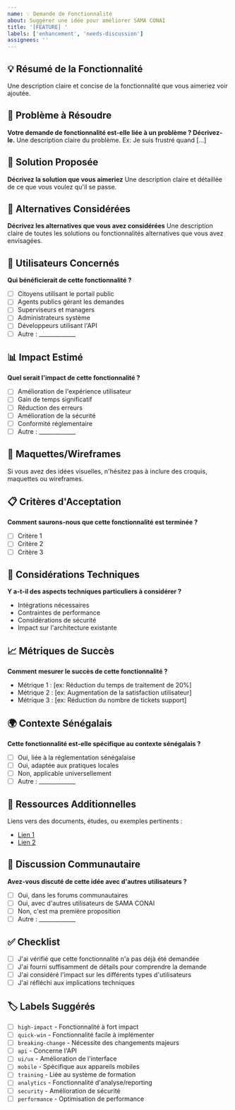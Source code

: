 ```yaml
---
name: 💡 Demande de Fonctionnalité
about: Suggérer une idée pour améliorer SAMA CONAI
title: '[FEATURE] '
labels: ['enhancement', 'needs-discussion']
assignees: ''
---
```


## 💡 Résumé de la Fonctionnalité

Une description claire et concise de la fonctionnalité que vous aimeriez voir ajoutée.

## 🎯 Problème à Résoudre

**Votre demande de fonctionnalité est-elle liée à un problème ? Décrivez-le.**
Une description claire du problème. Ex: Je suis frustré quand [...]

## 🚀 Solution Proposée

**Décrivez la solution que vous aimeriez**
Une description claire et détaillée de ce que vous voulez qu'il se passe.

## 🔄 Alternatives Considérées

**Décrivez les alternatives que vous avez considérées**
Une description claire de toutes les solutions ou fonctionnalités alternatives que vous avez envisagées.

## 👥 Utilisateurs Concernés

**Qui bénéficierait de cette fonctionnalité ?**
- [ ] Citoyens utilisant le portail public
- [ ] Agents publics gérant les demandes
- [ ] Superviseurs et managers
- [ ] Administrateurs système
- [ ] Développeurs utilisant l'API
- [ ] Autre : _____________

## 📊 Impact Estimé

**Quel serait l'impact de cette fonctionnalité ?**
- [ ] Amélioration de l'expérience utilisateur
- [ ] Gain de temps significatif
- [ ] Réduction des erreurs
- [ ] Amélioration de la sécurité
- [ ] Conformité réglementaire
- [ ] Autre : _____________

## 🎨 Maquettes/Wireframes

Si vous avez des idées visuelles, n'hésitez pas à inclure des croquis, maquettes ou wireframes.

## 📋 Critères d'Acceptation

**Comment saurons-nous que cette fonctionnalité est terminée ?**
- [ ] Critère 1
- [ ] Critère 2
- [ ] Critère 3

## 🔧 Considérations Techniques

**Y a-t-il des aspects techniques particuliers à considérer ?**
- Intégrations nécessaires
- Contraintes de performance
- Considérations de sécurité
- Impact sur l'architecture existante

## 📈 Métriques de Succès

**Comment mesurer le succès de cette fonctionnalité ?**
- Métrique 1 : [ex: Réduction du temps de traitement de 20%]
- Métrique 2 : [ex: Augmentation de la satisfaction utilisateur]
- Métrique 3 : [ex: Réduction du nombre de tickets support]

## 🌍 Contexte Sénégalais

**Cette fonctionnalité est-elle spécifique au contexte sénégalais ?**
- [ ] Oui, liée à la réglementation sénégalaise
- [ ] Oui, adaptée aux pratiques locales
- [ ] Non, applicable universellement
- [ ] Autre : _____________

## 🔗 Ressources Additionnelles

Liens vers des documents, études, ou exemples pertinents :
- [Lien 1](url)
- [Lien 2](url)

## 💬 Discussion Communautaire

**Avez-vous discuté de cette idée avec d'autres utilisateurs ?**
- [ ] Oui, dans les forums communautaires
- [ ] Oui, avec d'autres utilisateurs de SAMA CONAI
- [ ] Non, c'est ma première proposition
- [ ] Autre : _____________

## ✅ Checklist

- [ ] J'ai vérifié que cette fonctionnalité n'a pas déjà été demandée
- [ ] J'ai fourni suffisamment de détails pour comprendre la demande
- [ ] J'ai considéré l'impact sur les différents types d'utilisateurs
- [ ] J'ai réfléchi aux implications techniques

## 🏷️ Labels Suggérés

- [ ] `high-impact` - Fonctionnalité à fort impact
- [ ] `quick-win` - Fonctionnalité facile à implémenter
- [ ] `breaking-change` - Nécessite des changements majeurs
- [ ] `api` - Concerne l'API
- [ ] `ui/ux` - Amélioration de l'interface
- [ ] `mobile` - Spécifique aux appareils mobiles
- [ ] `training` - Liée au système de formation
- [ ] `analytics` - Fonctionnalité d'analyse/reporting
- [ ] `security` - Amélioration de sécurité
- [ ] `performance` - Optimisation de performance